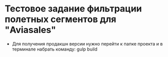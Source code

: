 # Тестовое задание фильтрации полетных сегментов для "Aviasales"

* Для получения продакшн версии нужно перейти к папке проекта и в терминале набрать команду: gulp build 
